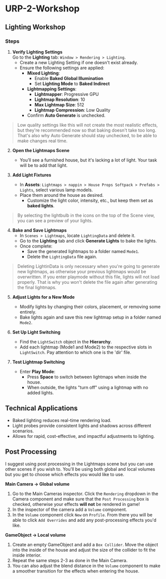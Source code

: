 # URP-2-Workshop

## Lighting Workshop
### Steps

1. **Verify Lighting Settings**  
   Go to the **Lighting** tab: `Window > Rendering > Lighting`.
   - Create a new Lighting Setting if one doesn't exist already.
   - Ensure the following settings are applied:
     - **Mixed Lighting**:
       - Enable **Baked Global Illumination**
       - Set **Lighting Mode** to **Baked Indirect**
     - **Lightmapping Settings**:
       - **Lightmapper**: Progressive GPU
       - **Lightmap Resolution**: 10
       - **Max Lightmap Size**: 512
       - **Lightmap Compression**: Low Quality
     - Confirm **Auto Generate** is unchecked.

> Low quality settings like this will not create the most realistic effects, but they're recommended now so that baking doesn't take too long. That's also why Auto Generate should stay unchecked, to be able to make changes real time.

2. **Open the Lightmaps Scene**  
   - You’ll see a furnished house, but it's lacking a lot of light. Your task will be to add that light.

3. **Add Light Fixtures**  
   - In **Assets**: `Lightmaps > nappin > House Props Softpack > Prefabs > Lights`, select various lamp models.
   - Place them around the house as desired.
     - Customize the light color, intensity, etc., but keep them set as **baked lights**.
> By selecting the lightbulb in the icons on the top of the Scene view, you can see a preview of your lights.

4. **Bake and Save Lightmaps**
   - In `Scenes > Lightmaps`, locate `LightingData` and delete it.
   - Go to the **Lighting** tab and click **Generate Lights** to bake the lights.
   - Once complete:
     - Save the generated lightmaps to a folder named `Mode1`.
     - Delete the `LightingData` file again.
> Deleting LightinData is only necessary when you're going to generate new lightmaps, as otherwise your previous lightmaps would be overwritten. If you enter playmode without this file, lights will not load properly. That is why you won't delete the file again after generating the final lightmaps.

5. **Adjust Lights for a New Mode**
   - Modify lights by changing their colors, placement, or removing some entirely.
   - Bake lights again and save this new lightmap setup in a folder named `Mode2`.

6. **Set Up Light Switching**
   - Find the `LightSwitch` object in the **Hierarchy**.
   - Add each lightmap (Mode1 and Mode2) to the respective slots in `LightSwitch`. Pay attention to which one is the 'dir' file.
   
7. **Test Lightmap Switching**
   - Enter **Play Mode**:
     - Press **Space** to switch between lightmaps when inside the house.
     - When outside, the lights "turn off" using a lightmap with no added lights.

## Technical Applications

- Baked lighting reduces real-time rendering load.
- Light probes provide consistent lights and shadows across different scenarios.
- Allows for rapid, cost-effective, and impactful adjustments to lighting.


## Post Processing
I suggest using post processing in the Lightmaps scene but you can use other scenes if you wish to.
You'll be using both global and local volumes but you get to choose which effects you would like to use.

**Main Camera -> Global volume**
1. Go to the Main Cameras inspector. Click the `Rendering` dropdown in the Camera component and make sure that the `Post Processing` box is checked, otherwise your effects **will not** be rendered in game!
2. In the inspector of the camera add a `Volume` component.
3. In the `Volume` component click `New` on `Profile`. From there you will be able to click `Add Overrides` and add any post-processing effects you'd like. 

**GameObject -> Local volume**
1. Create an empty GameObject and add a `Box Collider`. Move the object into the inside of the house and adjust the size of the collider to fit the inside interior.
2. Repeat the same steps 2-3 as done in the Main Camera.
3. You can also adjust the blend distance in the `Volume` component to make a smoother transition for the effects when entering the house.

